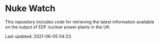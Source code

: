 # Nuke Watch

This repository includes code for retrieving the latest information available on the output of EDF nuclear power plants in the UK.

Last updated: 2021-06-05 04:23